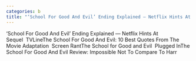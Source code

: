 ```yaml
---
categories: b
title: "‘School For Good And Evil’ Ending Explained — Netflix Hints At Sequel  TVLine"
---
```

‘School For Good And Evil’ Ending Explained — Netflix Hints At Sequel&nbsp;&nbsp;TVLineThe School For Good And Evil: 10 Best Quotes From The Movie Adaptation&nbsp;&nbsp;Screen RantThe School for Good and Evil&nbsp;&nbsp;Plugged InThe School For Good And Evil Review: Impossible Not To Compare To Harr